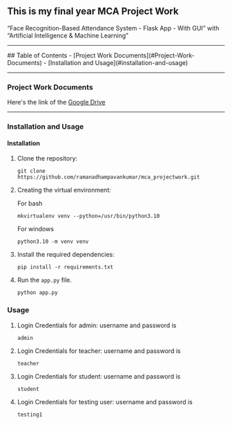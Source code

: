 ## This is my final year MCA Project Work
“Face Recognition-Based Attendance System - Flask App - With GUI” with “Artificial Intelligence & Machine Learning”

<hr/>
## Table of Contents
- [Project Work Documents](#Project-Work-Documents)
- [Installation and Usage](#installation-and-usage)

<hr/>

### Project Work Documents
Here's the link of the [Google Drive](https://drive.google.com/drive/folders/1UC6t4KgEn18r3SsVyasY49dbghV8JkPR?usp=drive_link)

<hr/>

### Installation and Usage
#### Installation
1. Clone the repository:
    ```
    git clone https://github.com/ramanadhampavankumar/mca_projectwork.git
    ```
2. Creating the virtual environment:

   For bash
    ```
    mkvirtualenv venv --python=/usr/bin/python3.10
    ```
   For windows
    ```
    python3.10 -m venv venv
    ```
4. Install the required dependencies:
    ```
    pip install -r requirements.txt
    ```
5. Run the `app.py` file.
    ```
    python app.py
    ```
### Usage
1. Login Credentials for admin:
    username and password is
    ```
    admin
    ```

2. Login Credentials for teacher:
    username and password is
    ```
    teacher
    ```

3. Login Credentials for student:
    username and password is
    ```
    student
    ```

4. Login Credentials for testing user:
    username and password is
    ```
    testing1
    ```
